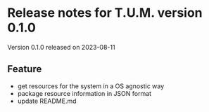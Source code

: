 # Release notes for T.U.M. version 0.1.0
Version 0.1.0 released on 2023-08-11

## Feature
* get resources for the system in a OS agnostic way
* package resource information in JSON format
* update README.md